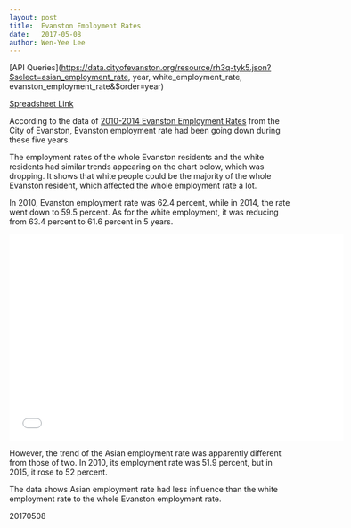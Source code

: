 ```yaml
---
layout: post
title:  Evanston Employment Rates
date:   2017-05-08
author: Wen-Yee Lee
---
```


[API Queries](https://data.cityofevanston.org/resource/rh3q-tyk5.json?$select=asian_employment_rate, year, white_employment_rate, evanston_employment_rate&$order=year)

[Spreadsheet Link](https://docs.google.com/spreadsheets/d/1N6TpW_cfJPb6hcixo0b8vX-hHH-PWRoiRnmCquDDPGA/pubhtml)

According to the data of [2010-2014 Evanston Employment Rates](https://data.cityofevanston.org/dataset/2010-2014-Evanston-Employment-Rates/e99c-ia96/data) from the City of Evanston, Evanston employment rate had been going down during these five years.

The employment rates of the whole Evanston residents and the white residents had similar trends appearing on the chart below, which was dropping. It shows that white people could be the majority of the whole Evanston resident, which affected the whole employment rate a lot.

In 2010, Evanston employment rate was 62.4 percent, while in 2014, the rate went down to 59.5 percent. As for the white employment, it was reducing from 63.4 percent to 61.6 percent in 5 years.

<iframe width="600" height="371" seamless frameborder="0" scrolling="no" src=“https://docs.google.com/spreadsheets/d/1N6TpW_cfJPb6hcixo0b8vX-hHH-PWRoiRnmCquDDPGA/pubchart?oid=519092745&amp;format=interactive"></iframe>

However, the trend of the Asian employment rate was apparently different from those of two. In 2010, its employment rate was 51.9 percent, but in 2015, it rose to 52 percent.

The data shows Asian employment rate had less influence than the white employment rate to the whole Evanston employment rate.

20170508
